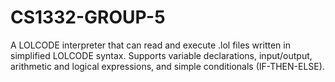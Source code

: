 # CS1332-GROUP-5
A LOLCODE interpreter that can read and execute .lol files written in simplified LOLCODE syntax. Supports variable declarations, input/output, arithmetic and logical expressions, and simple conditionals (IF-THEN-ELSE).
